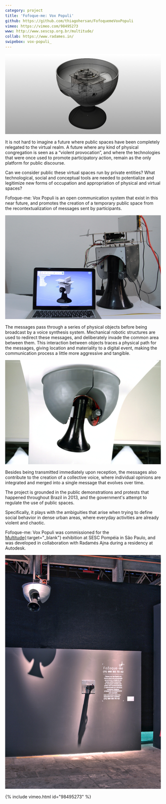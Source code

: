 ```yaml
---
category: project
title: 'Fofoque-me: Vox Populi'
github: https://github.com/thiagohersan/FofoquemeVoxPopuli
vimeo: https://vimeo.com/98495273
www: http://www.sescsp.org.br/multitude/
collab: https://www.radames.in/
swipebox: vox-populi_
---
```

![](/assets/projects/vox-populi/dddd3.jpg)

It is not hard to imagine a future where public spaces have been completely relegated to the virtual realm. A future where any kind of physical congregation is seen as a “violent provocation”, and where the technologies that were once used to promote participatory action, remain as the only platform for public discourse.

Can we consider public these virtual spaces run by private entities? What technological, social and conceptual tools are needed to potentialize and legitimize new forms of occupation and appropriation of physical and virtual spaces?

Fofoque-me: Vox Populi is an open communication system that exist in this near future, and promotes the creation of a temporary public space from the recontextualization of messages sent by participants.

![](/assets/projects/vox-populi/vox-populi_1641.jpg)

The messages pass through a series of physical objects before being broadcast by a voice synthesis system. Mechanical robotic structures are used to redirect these messages, and deliberately invade the common area between them. This interaction between objects traces a physical path for the messages, giving location and materiality to a digital event, making the communication process a little more aggressive and tangible.

![](/assets/projects/vox-populi/vox-populi_6362.jpg)

Besides being transmitted immediately upon reception, the messages also contribute to the creation of a collective voice, where individual opinions are integrated and merged into a single message that evolves over time.

The project is grounded in the public demonstrations and protests that happened throughout Brazil in 2013, and the government's attempt to regulate the use of public spaces.

Specifically, it plays with the ambiguities that arise when trying to define social behavior in dense urban areas, where everyday activities are already violent and chaotic.

Fofoque-me: Vox Populi was commissioned for the [Multitude](http://www.sescsp.org.br/multitude){:target="_blank"} exhibition at SESC Pompéia in São Paulo, and was developed in collaboration with Radamés Ajna during a residency at Autodesk.

![](/assets/projects/vox-populi/fofoque-me-vox-populi.jpg)

{% include vimeo.html id="98495273" %}
